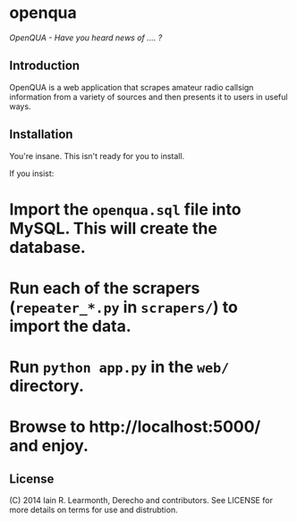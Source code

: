 openqua
=======

*OpenQUA - Have you heard news of .... ?*

Introduction
------------

OpenQUA is a web application that scrapes amateur radio callsign information
from a variety of sources and then presents it to users in useful ways.

Installation
------------

You're insane. This isn't ready for you to install.

If you insist:

# Import the `openqua.sql` file into MySQL. This will create the database.
# Run each of the scrapers (`repeater_*.py` in `scrapers/`) to import the data.
# Run `python app.py` in the `web/` directory.
# Browse to http://localhost:5000/ and enjoy.

License
-------

(C) 2014 Iain R. Learmonth, Derecho and contributors. See LICENSE for more
details on terms for use and distrubtion.

